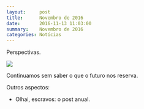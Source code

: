 ```yaml
---
layout:     post
title:      Novembro de 2016
date:       2016-11-13 11:03:00
summary:    Novembro de 2016
categories: Notícias
---
```


Perspectivas.
 
   
![]({{site.baseurl}}/assets/img/trump&obama.jpg)

Continuamos sem saber o que o futuro nos reserva. 

Outros aspectos:

- Olhai, escravos: o post anual. 
